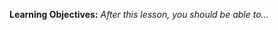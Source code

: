 <div style="float:right;margin:auto"><ebook-button title="Concentration" link="https://genchem.science.psu.edu/14-3-concentration"></ebook-button></div>

**Learning Objectives:** _After this lesson, you should be able to…_




